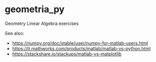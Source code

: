 # geometria_py
Geometry Linear Algebra exercises

See also:

* https://numpy.org/doc/stable/user/numpy-for-matlab-users.html
* https://it.mathworks.com/products/matlab/matlab-vs-python.html
* https://stackshare.io/stackups/matlab-vs-matplotlib
